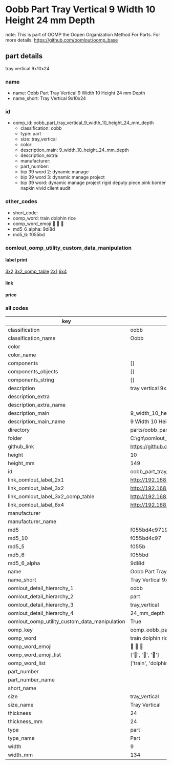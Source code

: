 # Oobb Part Tray Vertical 9 Width 10 Height 24 mm Depth  

note: This is part of OOMP the Oopen Organization Method For Parts. For more details: https://github.com/oomlout/oomp_base

##  part details
  



tray vertical 9x10x24



### name
* name: Oobb Part Tray Vertical 9 Width 10 Height 24 mm Depth
* name_short: Tray Vertical 9x10x24 
### id
* oomp_id: oobb_part_tray_vertical_9_width_10_height_24_mm_depth
  * classification: oobb
  * type: part
  * size: tray_vertical
  * color: 
  * description_main: 9_width_10_height_24_mm_depth
  * description_extra: 
  * manufacturer: 
  * part_number: 
  * bip 39 word 2: dynamic manage
  * bip 39 word 3: dynamic manage project
  * bip 39 word: dynamic manage project rigid deputy piece pink border napkin vivid client audit

### other_codes
* short_code: 
* oomp_word: train dolphin rice
* oomp_word_emoji :train: :dolphin: :rice:
* md5_6_alpha: 9dl8d
* md5_6: f055bd






### oomlout_oomp_utility_custom_data_manipulation
#### label print
[3x2](http://192.168.1.245:1112/?label=oomp%209dl8d)
[3x2_oomp_table](http://192.168.1.108:1112/?label=oomp%209dl8d)
[2x1](http://192.168.1.242:1112/?label=oomp%209dl8d)
[6x4](http://192.168.1.55:1112/?label=oomp%209dl8d)    

#### link

                              

#### price







### all codes 
| key | value |  
| --- | --- |  
| classification | oobb |  
| classification_name | Oobb |  
| color |  |  
| color_name |  |  
| components | [] |  
| components_objects | [] |  
| components_string | [] |  
| description | tray vertical 9x10x24 |  
| description_extra |  |  
| description_extra_name |  |  
| description_main | 9_width_10_height_24_mm_depth |  
| description_main_name | 9 Width 10 Height 24 mm Depth |  
| directory | parts/oobb_part_tray_vertical_9_width_10_height_24_mm_depth |  
| folder | C:\gh\oomlout_oobb_version_4_generated_parts\parts\oobb_part_tray_vertical_9_width_10_height_24_mm_depth |  
| github_link | https://github.com/oomlout/oomlout_oomp_part_src/tree/main/parts/oobb_part_tray_vertical_9_width_10_height_24_mm_depth |  
| height | 10 |  
| height_mm | 149 |  
| id | oobb_part_tray_vertical_9_width_10_height_24_mm_depth |  
| link_oomlout_label_2x1 | http://192.168.1.242:1112/?label=oomp%209dl8d |  
| link_oomlout_label_3x2 | http://192.168.1.245:1112/?label=oomp%209dl8d |  
| link_oomlout_label_3x2_oomp_table | http://192.168.1.108:1112/?label=oomp%209dl8d |  
| link_oomlout_label_6x4 | http://192.168.1.55:1112/?label=oomp%209dl8d |  
| manufacturer |  |  
| manufacturer_name |  |  
| md5 | f055bd4c9719d4a2919dab9f5821ba26 |  
| md5_10 | f055bd4c97 |  
| md5_5 | f055b |  
| md5_6 | f055bd |  
| md5_6_alpha | 9dl8d |  
| name | Oobb Part Tray Vertical 9 Width 10 Height 24 mm Depth |  
| name_short | Tray Vertical 9x10x24  |  
| oomlout_detail_hierarchy_1 | oobb |  
| oomlout_detail_hierarchy_2 | part |  
| oomlout_detail_hierarchy_3 | tray_vertical |  
| oomlout_detail_hierarchy_4 | 24_mm_depth |  
| oomlout_oomp_utility_custom_data_manipulation | True |  
| oomp_key | oomp_oobb_part_tray_vertical_9_width_10_height_24_mm_depth |  
| oomp_word | train dolphin rice |  
| oomp_word_emoji | :train: :dolphin: :rice: |  
| oomp_word_emoji_list | [':train:', ':dolphin:', ':rice:'] |  
| oomp_word_list | ['train', 'dolphin', 'rice'] |  
| part_number |  |  
| part_number_name |  |  
| short_name |  |  
| size | tray_vertical |  
| size_name | Tray Vertical |  
| thickness | 24 |  
| thickness_mm | 24 |  
| type | part |  
| type_name | Part |  
| width | 9 |  
| width_mm | 134 |  
